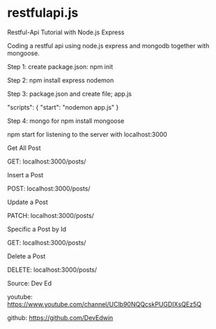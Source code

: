 # restfulapi.js
Restful-Api Tutorial with Node.js Express

Coding a restful api using node.js express and mongodb together with mongoose.

Step 1: create package.json: npm init 

Step 2: npm install express nodemon

Step 3: package.json and create file; app.js


  "scripts": {
    "start": "nodemon app.js"
  }

Step 4: mongo for npm install mongoose


npm start for listening to the server with localhost:3000


Get All Post

GET: localhost:3000/posts/

Insert a Post 

POST: localhost:3000/posts/

Update a Post

PATCH: localhost:3000/posts/<id>

Specific a Post by Id
  
GET: localhost:3000/posts/<id>

Delete a Post 
  
DELETE: localhost:3000/posts/<id>


  
Source: Dev Ed

youtube: https://www.youtube.com/channel/UClb90NQQcskPUGDIXsQEz5Q

github: https://github.com/DevEdwin

